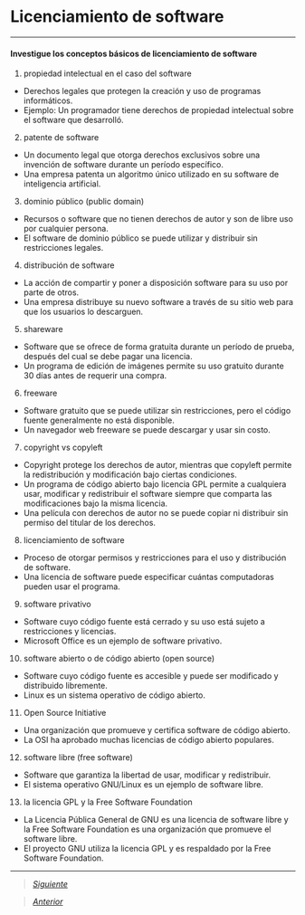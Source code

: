 # Licenciamiento de software

----
#### Investigue los conceptos básicos de licenciamiento de software
                
1. propiedad intelectual en el caso del software
  - Derechos legales que protegen la creación y uso de programas informáticos.
  - Ejemplo: Un programador tiene derechos de propiedad intelectual sobre el software que desarrolló.
2. patente de software
  - Un documento legal que otorga derechos exclusivos sobre una invención de software durante un período específico.
  - Una empresa patenta un algoritmo único utilizado en su software de inteligencia artificial.
3. dominio público (public domain)
  - Recursos o software que no tienen derechos de autor y son de libre uso por cualquier persona.
  - El software de dominio público se puede utilizar y distribuir sin restricciones legales.
4. distribución de software
  - La acción de compartir y poner a disposición software para su uso por parte de otros.
  - Una empresa distribuye su nuevo software a través de su sitio web para que los usuarios lo descarguen.
5. shareware
  - Software que se ofrece de forma gratuita durante un período de prueba, después del cual se debe pagar una licencia.
  - Un programa de edición de imágenes permite su uso gratuito durante 30 días antes de requerir una compra.
6. freeware
  - Software gratuito que se puede utilizar sin restricciones, pero el código fuente generalmente no está disponible.
  - Un navegador web freeware se puede descargar y usar sin costo.
7. copyright vs copyleft
  - Copyright protege los derechos de autor, mientras que copyleft permite la redistribución y modificación bajo ciertas condiciones.
  - Un programa de código abierto bajo licencia GPL permite a cualquiera usar, modificar y redistribuir el software siempre que comparta las modificaciones bajo la misma licencia.
  - Una película con derechos de autor no se puede copiar ni distribuir sin permiso del titular de los derechos.
8. licenciamiento de software
  - Proceso de otorgar permisos y restricciones para el uso y distribución de software.
  - Una licencia de software puede especificar cuántas computadoras pueden usar el programa.
9. software privativo
  - Software cuyo código fuente está cerrado y su uso está sujeto a restricciones y licencias.
  - Microsoft Office es un ejemplo de software privativo.
10. software abierto o de código abierto (open source)
  - Software cuyo código fuente es accesible y puede ser modificado y distribuido libremente.
  - Linux es un sistema operativo de código abierto.
11. Open Source Initiative
  - Una organización que promueve y certifica software de código abierto.
  - La OSI ha aprobado muchas licencias de código abierto populares.
12. software libre (free software)
  - Software que garantiza la libertad de usar, modificar y redistribuir.
  - El sistema operativo GNU/Linux es un ejemplo de software libre.
13. la licencia GPL y la Free Software Foundation
  - La Licencia Pública General de GNU es una licencia de software libre y la Free Software Foundation es una organización que promueve el software libre.
  - El proyecto GNU utiliza la licencia GPL y es respaldado por la Free Software Foundation.

----

> [*Siguiente*](Practica11.md)

> [*Anterior*](Practica9.md)
